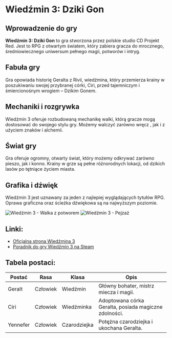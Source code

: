 # Wiedźmin 3: Dziki Gon

## Wprowadzenie do gry

**Wiedźmin 3: Dziki Gon** to gra stworzona przez polskie studio CD Projekt Red. Jest to RPG z otwartym światem, który zabiera gracza do mrocznego, średniowiecznego uniwersum pełnego magii, potworów i intryg.

## Fabuła gry

Gra opowiada historię Geralta z Rivii, wiedźmina, który przemierza krainy w poszukiwaniu swojej przybranej córki, Ciri, przed tajemniczym i śmiercionośnym wrogiem – Dzikim Gonem.

## Mechaniki i rozgrywka

Wiedźmin 3 oferuje rozbudowaną mechanikę walki, którą gracze mogą dostosować do swojego stylu gry. Możemy walczyć zarówno wręcz , jak i z użyciem znaków i alchemii.

## Świat gry

Gra oferuje ogromny, otwarty świat, który możemy odkrywać zarówno pieszo, jak i konno. Krainy w grze są pełne różnorodnych lokacji, od dzikich lasów po tętniące życiem miasta.

## Grafika i dźwięk

Wiedźmin 3 jest uznawany za jeden z najlepiej wyglądających tytułów RPG. Oprawa graficzna oraz ścieżka dźwiękowa są na najwyższym poziomie.

![Wiedźmin 3 - Walka z potworem](https://example.com/wiedzmin3_walka.jpg)
![Wiedźmin 3 - Pejzaż](https://example.com/wiedzmin3_pejzaz.jpg)

## Linki:
- [Oficjalna strona Wiedźmina 3](https://www.thewitcher.com/en/witcher3)
- [Poradnik do gry Wiedźmin 3 na Steam](https://store.steampowered.com/app/292030/The_Witcher_3_Wild_Hunt/)

## Tabela postaci:
| Postać        | Rasa         | Klasa      | Opis                                            |
|---------------|--------------|------------|------------------------------------------------|
| Geralt        | Człowiek     | Wiedźmin   | Główny bohater, mistrz miecza i magii.         |
| Ciri          | Człowiek     | Wiedźminka | Adoptowana córka Geralta, posiada magiczne zdolności. |
| Yennefer      | Człowiek     | Czarodziejka | Potężna czarodziejka i ukochana Geralta.      |
